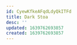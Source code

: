 ```yaml
---
id: CyewKfkeAFqdLdyQkITFd
title: Dark Stoa
desc: ''
updated: 1639762693857
created: 1639762693857
---
```


